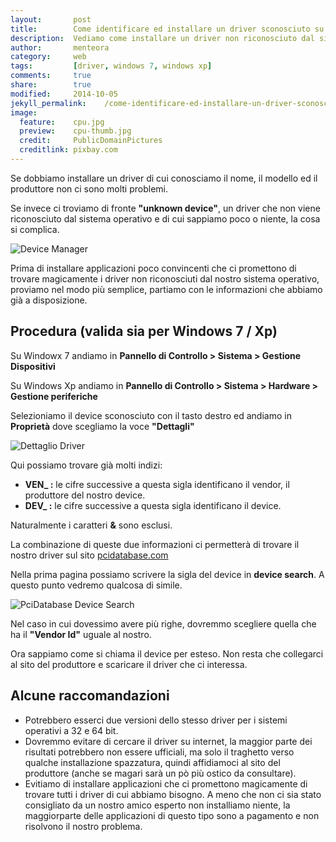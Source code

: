 ```yaml
---
layout:       post
title:        Come identificare ed installare un driver sconosciuto su Windows
description:  Vediamo come installare un driver non riconosciuto dal sistema operativo senza usare programmi esterni
author:       menteora
category:     web
tags:         [driver, windows 7, windows xp]
comments:     true
share:        true
modified:     2014-10-05
jekyll_permalink:    /come-identificare-ed-installare-un-driver-sconosciuto
image:
  feature:    cpu.jpg
  preview:    cpu-thumb.jpg
  credit:     PublicDomainPictures
  creditlink: pixbay.com
---
```


Se dobbiamo installare un driver di cui conosciamo il nome, il modello ed il produttore non ci sono molti problemi.

Se invece ci troviamo di fronte **"unknown device"**, un driver che non viene riconosciuto dal sistema operativo e di cui sappiamo poco o niente, la cosa si complica.

![Device Manager](/images/device-manager.png)

Prima di installare applicazioni poco convincenti che ci promettono di trovare magicamente i driver non riconosciuti dal nostro sistema operativo, proviamo nel modo più semplice, partiamo con le informazioni che abbiamo già a disposizione.

## Procedura (valida sia per Windows 7 / Xp)

Su Windowx 7 andiamo in **Pannello di Controllo > Sistema > Gestione Dispositivi** 

Su Windows Xp andiamo in **Pannello di Controllo > Sistema > Hardware > Gestione periferiche**

Selezioniamo il device sconosciuto con il tasto destro ed andiamo in **Proprietà** dove scegliamo la voce **"Dettagli"**

![Dettaglio Driver](/images/driver-detail.png)

Qui possiamo trovare già molti indizi:

- **VEN_ :** le cifre successive a questa sigla identificano il vendor, il produttore del nostro device.
- **DEV_ :** le cifre successive a questa sigla identificano il device.

Naturalmente i caratteri **&** sono esclusi.

La combinazione di queste due informazioni ci permetterà di trovare il nostro driver sul sito [pcidatabase.com](http://www.pcidatabase.com)

Nella prima pagina possiamo scrivere la sigla del device in **device search**.
A questo punto vedremo qualcosa di simile.

![PciDatabase Device Search](/images/device-search.png)

Nel caso in cui dovessimo avere più righe, dovremmo scegliere quella che ha il **"Vendor Id"** uguale al nostro.

Ora sappiamo come si chiama il device per esteso.
Non resta che collegarci al sito del produttore e scaricare il driver che ci interessa.

## Alcune raccomandazioni

- Potrebbero esserci due versioni dello stesso driver per i sistemi operativi a 32 e 64 bit.
- Dovremmo evitare di cercare il driver su internet, la maggior parte dei risultati potrebbero non essere ufficiali, ma solo il traghetto verso qualche installazione spazzatura, quindi affidiamoci al sito del produttore (anche se magari sarà un pò più ostico da consultare).
- Evitiamo di installare applicazioni che ci promettono magicamente di trovare tutti i driver di cui abbiamo bisogno. A meno che non ci sia stato consigliato da un nostro amico esperto non installiamo niente, la maggiorparte delle applicazioni di questo tipo sono a pagamento e non risolvono il nostro problema.
